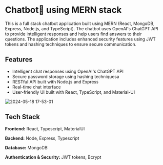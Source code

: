 
# Chatbot🤖 using MERN stack

This is a full stack chatbot application built using MERN (React, MongoDB, Express, Node.js, and TypeScript). The chatbot uses OpenAI's ChatGPT API to provide intelligent responses and help users find answers to their questions. The application includes enhanced security features using JWT tokens and hashing techniques to ensure secure communication.


## Features

- Intelligent chat responses using OpenAI's ChatGPT API
- Secure password storage using hashing techniquesa
- RESTful API built with Node.js and Express
- Real-time chat interface
- User-friendly UI built with React, TypeScript, and Material-UI




![2024-05-18 17-53-01](https://github.com/vinaypentam/ChatBot-using-MERN-/assets/90328074/670d713b-f570-489a-9085-e276b71a7266)



## Tech Stack

**Frontend:** React, Typescript, MaterialUI

**Backend:** Node, Express, Typescript

**Database:** MongoDB

**Authentication & Security:** JWT tokens, Bcrypt
